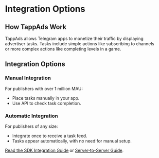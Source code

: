 # Integration Options

## How TappAds Work

TappAds allows Telegram apps to monetize their traffic by displaying advertiser tasks. Tasks include simple actions like subscribing to channels or more complex actions like completing levels in a game.

## Integration Options

### Manual Integration

For publishers with over 1 million MAU:

- Place tasks manually in your app.
- Use API to check task completion.

### Automatic Integration

For publishers of any size:

- Integrate once to receive a task feed.
- Tasks appear automatically, with no need for manual setup.

[Read the SDK Integration Guide](sdk_integration.md) or [Server-to-Server Guide](server_to_server.md).